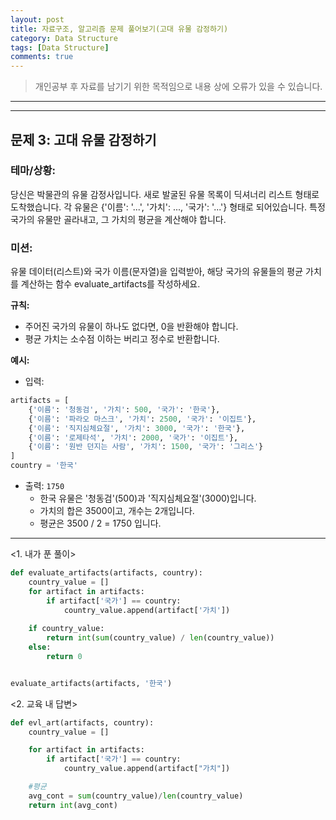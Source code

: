 ```yaml
---
layout: post
title: 자료구조, 알고리즘 문제 풀어보기(고대 유물 감정하기)
category: Data Structure
tags: [Data Structure]
comments: true
---
```


> 개인공부 후 자료를 남기기 위한 목적임으로 내용 상에 오류가 있을 수 있습니다.    

<hr>

<hr>

## 문제 3: 고대 유물 감정하기

### 테마/상황:

당신은 박물관의 유물 감정사입니다. 새로 발굴된 유물 목록이 딕셔너리 리스트 형태로 도착했습니다. 각 유물은 {'이름': '...', '가치': ..., '국가': '...'} 형태로 되어있습니다. 특정 국가의 유물만 골라내고, 그 가치의 평균을 계산해야 합니다.

### 미션:

유물 데이터(리스트)와 국가 이름(문자열)을 입력받아, 해당 국가의 유물들의 평균 가치를 계산하는 함수 evaluate_artifacts를 작성하세요.

**규칙:**

- 주어진 국가의 유물이 하나도 없다면, 0을 반환해야 합니다.
- 평균 가치는 소수점 이하는 버리고 정수로 반환합니다.

**예시:**

- 입력:

```python
artifacts = [
    {'이름': '청동검', '가치': 500, '국가': '한국'},
    {'이름': '파라오 마스크', '가치': 2500, '국가': '이집트'},
    {'이름': '직지심체요절', '가치': 3000, '국가': '한국'},
    {'이름': '로제타석', '가치': 2000, '국가': '이집트'},
    {'이름': '원반 던지는 사람', '가치': 1500, '국가': '그리스'}
]
country = '한국'
```
    
- 출력: `1750`
    - 한국 유물은 '청동검'(500)과 '직지심체요절'(3000)입니다.
    - 가치의 합은 3500이고, 개수는 2개입니다.
    - 평균은 3500 / 2 = 1750 입니다.

---

<1. 내가 푼 풀이>

```python
def evaluate_artifacts(artifacts, country):
    country_value = []
    for artifact in artifacts:
        if artifact['국가'] == country:
            country_value.append(artifact['가치'])
            
    if country_value:
        return int(sum(country_value) / len(country_value))
    else:
        return 0


evaluate_artifacts(artifacts, '한국')
```

<2. 교육 내 답변>

```python
def evl_art(artifacts, country):
    country_value = []

    for artifact in artifacts:
        if artifact['국가'] == country:
            country_value.append(artifact["가치"])

    #평균
    avg_cont = sum(country_value)/len(country_value)
    return int(avg_cont)
```
